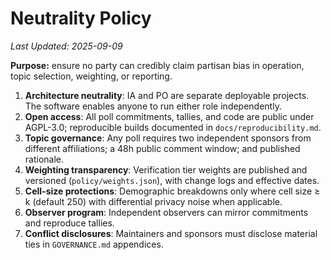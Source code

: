 # Neutrality Policy

*Last Updated: 2025-09-09*

**Purpose:** ensure no party can credibly claim partisan bias in operation, topic selection, weighting, or reporting.

1. **Architecture neutrality**: IA and PO are separate deployable projects. The software enables anyone to run either role independently.
2. **Open access**: All poll commitments, tallies, and code are public under AGPL-3.0; reproducible builds documented in `docs/reproducibility.md`.
3. **Topic governance**: Any poll requires two independent sponsors from different affiliations; a 48h public comment window; and published rationale.
4. **Weighting transparency**: Verification tier weights are published and versioned (`policy/weights.json`), with change logs and effective dates.
5. **Cell-size protections**: Demographic breakdowns only where cell size ≥ k (default 250) with differential privacy noise when applicable.
6. **Observer program**: Independent observers can mirror commitments and reproduce tallies.
7. **Conflict disclosures**: Maintainers and sponsors must disclose material ties in `GOVERNANCE.md` appendices.
